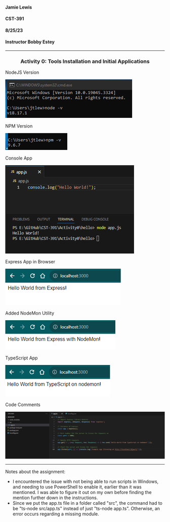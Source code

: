 #### Jamie Lewis
#### CST-391
#### 8/25/23
#### Instructor Bobby Estey

---

<div style="text-align:center;"><h3>Activity 0: Tools Installation and Initial Applications</h3></div>

NodeJS Version

![NodeJS Version](activity%200%20screenshots/node%20version.png)

NPM Version

![NPM Version](activity%200%20screenshots/npm%20version.png)


Console App

![Console App](activity%200%20screenshots/app.js%20terminal%20result.png)

Express App in Browser

![Express App in Browser](activity%200%20screenshots/express%20app%20in%20browser.png)

Added NodeMon Utility

![Added NodeMon](activity%200%20screenshots/added%20nodemon.png)

TypeScript App

![TypeScript App](activity%200%20screenshots/typescript%20with%20nodemon.png)

Code Comments

![Code Comments](activity%200%20screenshots/commented%20code.png)

---

Notes about the assignment:
- I encountered the issue with not being able to run scripts in Windows, and needing to use PowerShell to enable it, earlier than it was mentioned. I was able to figure it out on my own before finding the mention further down in the instructions.
- Since we put the app.ts file in a folder called "src", the command had to be "ts-node src/app.ts" instead of just "ts-node app.ts". Otherwise, an error occurs regarding a missing module.
